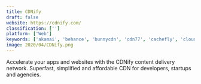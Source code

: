 ```yaml
---
title: CDNify
draft: false 
website: https://cdnify.com/
classification: ['']
platform: ['Web']
keywords: ['akamai', 'behance', 'bunnycdn', 'cdn77', 'cachefly', 'cloudflare', 'fastly', 'fastly_edge_cloud', 'google_cloud_cdn', 'ibm_enterprise_video_streaming', 'imperva_cloud_application_security', 'keycdn', 'kollective', 'maxcdn', 'pagecdn', 'rackspace_cdn', 'stackpath', 'cdnjs']
image: 2020/04/CDNify.png
---
```

Accelerate your apps and websites with the CDNify content delivery network. Superfast, simplified and affordable CDN for developers, startups and agencies.